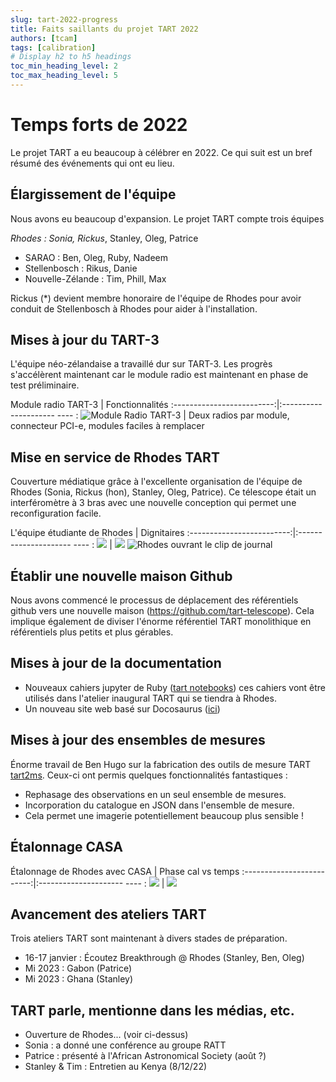 ```yaml
---
slug: tart-2022-progress
title: Faits saillants du projet TART 2022
authors: [tcam]
tags: [calibration]
# Display h2 to h5 headings
toc_min_heading_level: 2
toc_max_heading_level: 5
---
```


# Temps forts de 2022

Le projet TART a eu beaucoup à célébrer en 2022. Ce qui suit est un bref résumé des événements qui ont eu lieu.

<!-- truncate -->

## Élargissement de l'équipe

Nous avons eu beaucoup d'expansion. Le projet TART compte trois équipes

*Rhodes : Sonia, Rickus*, Stanley, Oleg, Patrice
* SARAO : Ben, Oleg, Ruby, Nadeem
* Stellenbosch : Rikus, Danie
* Nouvelle-Zélande : Tim, Phill, Max

Rickus (*) devient membre honoraire de l'équipe de Rhodes pour avoir conduit de Stellenbosch à Rhodes pour aider à l'installation.

## Mises à jour du TART-3

L'équipe néo-zélandaise a travaillé dur sur TART-3. Les progrès s'accélèrent maintenant car le module radio est maintenant en phase de test préliminaire.

Module radio TART-3 | Fonctionnalités
:-------------------------:|:--------------------- ---- :
![Module Radio TART-3](./tart3.jpg) | Deux radios par module, connecteur PCI-e, modules faciles à remplacer

## Mise en service de Rhodes TART

Couverture médiatique grâce à l'excellente organisation de l'équipe de Rhodes (Sonia, Rickus (hon), Stanley, Oleg, Patrice). Ce télescope était un interféromètre à 3 bras avec une nouvelle conception qui permet une reconfiguration facile.

L'équipe étudiante de Rhodes | Dignitaires
:-------------------------:|:--------------------- ---- :
![](./opening_ceremony.jpg) | ![](./opening_ceremony2.jpg)
![Rhodes ouvrant le clip de journal](./TART_Rhodes_news.png)

## Établir une nouvelle maison Github

Nous avons commencé le processus de déplacement des référentiels github vers une nouvelle maison (https://github.com/tart-telescope). Cela implique également de diviser l'énorme référentiel TART monolithique en référentiels plus petits et plus gérables.

## Mises à jour de la documentation

- Nouveaux cahiers jupyter de Ruby ([tart notebooks](https://github.com/tart-telescope/notebooks)) ces cahiers vont être utilisés dans l'atelier inaugural TART qui se tiendra à Rhodes.
- Un nouveau site web basé sur Docosaurus ([ici](https://tart.elec.ac.nz/tart_website/))

## Mises à jour des ensembles de mesures

Énorme travail de Ben Hugo sur la fabrication des outils de mesure TART [tart2ms](https://github.com/tart-telescope/tart2ms). Ceux-ci ont permis quelques fonctionnalités fantastiques :

* Rephasage des observations en un seul ensemble de mesures.
* Incorporation du catalogue en JSON dans l'ensemble de mesure.
* Cela permet une imagerie potentiellement beaucoup plus sensible !

## Étalonnage CASA

Étalonnage de Rhodes avec CASA | Phase cal vs temps
:-------------------------:|:--------------------- ---- :
![](./rhodes_cal_results.png) | ![](./rhodes_gain_vs_t.jpg)

## Avancement des ateliers TART

Trois ateliers TART sont maintenant à divers stades de préparation.

* 16-17 janvier : Écoutez Breakthrough @ Rhodes (Stanley, Ben, Oleg)
* Mi 2023 : Gabon (Patrice)
* Mi 2023 : Ghana (Stanley)

## TART parle, mentionne dans les médias, etc.

* Ouverture de Rhodes... (voir ci-dessus)
* Sonia : a donné une conférence au groupe RATT
* Patrice : présenté à l'African Astronomical Society (août ?)
* Stanley & Tim : Entretien au Kenya (8/12/22)
